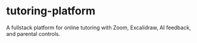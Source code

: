 # tutoring-platform
A fullstack platform for online tutoring with Zoom, Excalidraw, AI feedback, and parental controls.
